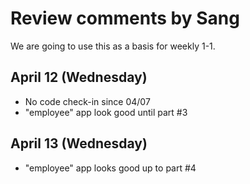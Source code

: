 # Review comments by Sang

We are going to use this as a basis for
weekly 1-1.

## April 12 (Wednesday)
- No code check-in since 04/07
- "employee" app look good until part #3

## April 13 (Wednesday)
- "employee" app looks good up to part #4

